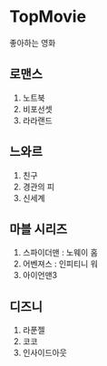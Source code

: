 # TopMovie
좋아하는 영화

## 로맨스

1. 노트북
2. 비포선셋
3. 라라랜드

## 느와르

1. 친구
2. 경관의 피
3. 신세계

## 마블 시리즈
1. 스파이더맨 : 노웨이 홈
2. 어벤져스 : 인피티니 워
3. 아이언맨3

## 디즈니 
1. 라푼젤
2. 코코
3. 인사이드아웃 
